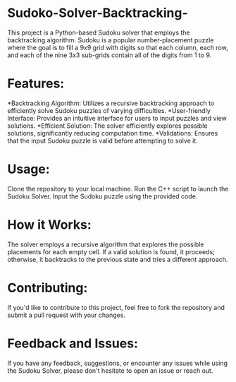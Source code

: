 # Sudoko-Solver-Backtracking-
This project is a Python-based Sudoku solver that employs the backtracking algorithm. Sudoku is a popular number-placement puzzle where the goal is to fill a 9x9 grid with digits so that each column, each row, and each of the nine 3x3 sub-grids contain all of the digits from 1 to 9.
# Features:

*Backtracking Algorithm: Utilizes a recursive backtracking approach to efficiently solve Sudoku puzzles of varying difficulties.
*User-friendly Interface: Provides an intuitive interface for users to input puzzles and view solutions.
*Efficient Solution: The solver efficiently explores possible solutions, significantly reducing computation time.
*Validations: Ensures that the input Sudoku puzzle is valid before attempting to solve it.

# Usage:
Clone the repository to your local machine.
Run the C++ script to launch the Sudoku Solver.
Input the Sudoku puzzle using the provided code.


# How it Works:
The solver employs a recursive algorithm that explores the possible placements for each empty cell. If a valid solution is found, it proceeds; otherwise, it backtracks to the previous state and tries a different approach.

# Contributing:
If you'd like to contribute to this project, feel free to fork the repository and submit a pull request with your changes.

# Feedback and Issues:
If you have any feedback, suggestions, or encounter any issues while using the Sudoku Solver, please don't hesitate to open an issue or reach out.


